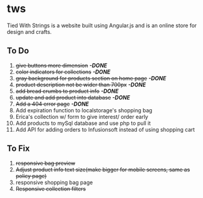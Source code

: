 # tws

Tied With Strings is a website built using Angular.js and is an online store for design and crafts.

## To Do
1. ~~give buttons more dimension~~ **_-DONE_**
2. ~~color indicators for collections~~ **_-DONE_**
3. ~~gray background for products section on home page~~ **_-DONE_**
4. ~~product description not be wider than 700px~~ **_-DONE_**
5. ~~add bread crumbs to product info~~ **_-DONE_**
6. ~~update and add product into database~~ **_-DONE_**
7. ~~Add a 404 error page~~ **_-DONE_**
8. Add expiration function to localstorage's shopping bag
9. Erica's collection w/ form to give interest/ order early
10. Add products to mySql database and use php to pull it
11. Add API for adding orders to Infusionsoft instead of using shopping cart

## To Fix
1. ~~responsive bag preview~~
2. ~~Adjust product info text size(make bigger for mobile screens, same as policy page)~~
3. responsive shopping bag page
4. ~~Responsive collection filters~~

